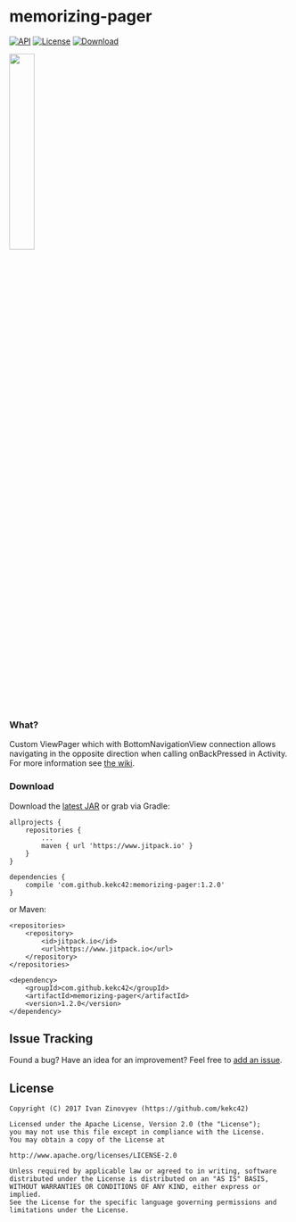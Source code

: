 # memorizing-pager

[![API](https://img.shields.io/badge/API-14%2B-brightgreen.svg?style=flat)](https://android-arsenal.com/api?level=14)
[![License](https://img.shields.io/badge/license-Apache%202-red.svg?style=flat)](https://www.apache.org/licenses/LICENSE-2.0)
[![Download](https://img.shields.io/badge/Download-v.1.2.0-blue.svg)](https://github.com/kekc42/memorizing-pager#download)

<img src="https://raw.githubusercontent.com/kekc42/memorizing-pager/master/graphics/library-demo.gif" width="30%" />

### What?
Custom ViewPager which with BottomNavigationView connection allows navigating in the opposite direction when calling onBackPressed in Activity. For more information see [the wiki][1].

### Download
Download the [latest JAR][2] or grab via Gradle:

```
allprojects {
	repositories {
		...
		maven { url 'https://www.jitpack.io' }
	}
}
```
```
dependencies {
	compile 'com.github.kekc42:memorizing-pager:1.2.0'
}
```
or Maven:
```
<repositories>
	<repository>
		<id>jitpack.io</id>
		<url>https://www.jitpack.io</url>
	</repository>
</repositories>
```
```
<dependency>
	<groupId>com.github.kekc42</groupId>
	<artifactId>memorizing-pager</artifactId>
	<version>1.2.0</version>
</dependency>
```
## Issue Tracking
Found a bug? Have an idea for an improvement? Feel free to [add an issue](../../issues).

## License

```
Copyright (C) 2017 Ivan Zinovyev (https://github.com/kekc42)

Licensed under the Apache License, Version 2.0 (the "License");
you may not use this file except in compliance with the License.
You may obtain a copy of the License at

http://www.apache.org/licenses/LICENSE-2.0

Unless required by applicable law or agreed to in writing, software
distributed under the License is distributed on an "AS IS" BASIS,
WITHOUT WARRANTIES OR CONDITIONS OF ANY KIND, either express or implied.
See the License for the specific language governing permissions and
limitations under the License.
```
[1]: https://github.com/kekc42/memorizing-pager/wiki
[2]: https://github.com/kekc42/memorizing-pager/releases/download/1.2.0/memorizingpager-sources.jar